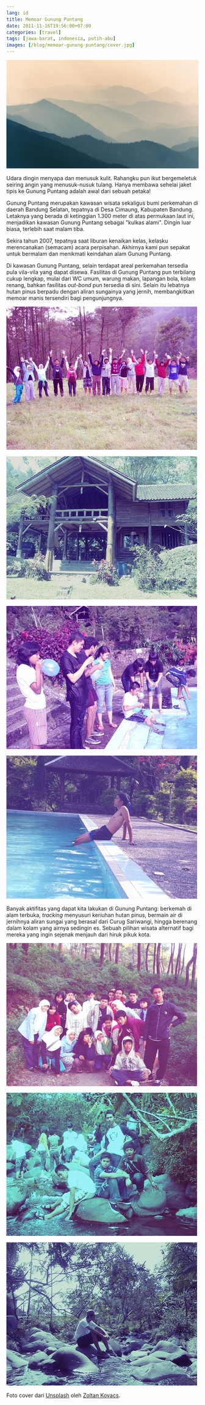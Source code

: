 ```yaml
---
lang: id
title: Memoar Gunung Puntang
date: 2011-11-16T19:56:00+07:00
categories: [travel]
tags: [jawa-barat, indonesia, putih-abu]
images: [/blog/memoar-gunung-puntang/cover.jpg]
---
```

![Memoar Gunung Puntang](cover.jpg)

Udara dingin menyapa dan menusuk kulit. Rahangku pun ikut bergemeletuk seiring angin yang menusuk-nusuk tulang. Hanya membawa sehelai jaket tipis ke Gunung Puntang adalah awal dari sebuah petaka!

Gunung Puntang merupakan kawasan wisata sekaligus bumi perkemahan di daerah Bandung Selatan, tepatnya di Desa Cimaung, Kabupaten Bandung. Letaknya yang berada di ketinggian 1.300 meter di atas permukaan laut ini, menjadikan kawasan Gunung Puntang sebagai "kulkas alami". Dingin luar biasa, terlebih saat malam tiba.

Sekira tahun 2007, tepatnya saat liburan kenaikan kelas, kelasku merencanakan (semacam) acara perpisahan. Akhirnya kami pun sepakat untuk bermalam dan menikmati keindahan alam Gunung Puntang.

Di kawasan Gunung Puntang, selain terdapat areal perkemahan tersedia pula vila-vila yang dapat disewa. Fasilitas di Gunung Puntang pun terbilang cukup lengkap, mulai dari WC umum, warung makan, lapangan bola, kolam renang, bahkan fasilitas *out-bond* pun tersedia di sini. Selain itu lebatnya hutan pinus berpadu dengan aliran sungainya yang jernih, membangkitkan memoar manis tersendiri bagi pengunjungnya.

![Teman-teman kelas Bajigur Libanon.](01-bajigur-libanon.jpg)

![Salah satu vila di kawasan Gunung Puntang.](02-vila-di-gunung-puntang.jpg)

![Sesi games bersama teman-teman kelas.](03-games.jpg)

![Berenang di air es.](04-berenang-di-air-es.jpg)

Banyak aktifitas yang dapat kita lakukan di Gunung Puntang: berkemah di alam terbuka, *tracking* menyusuri keriuhan hutan pinus, bermain air di jernihnya aliran sungai yang berasal dari Curug Sariwangi, hingga berenang dalam kolam yang airnya sedingin es. Sebuah pilihan wisata alternatif bagi mereka yang ingin sejenak menjauh dari hiruk pikuk kota.

![Tracking menyusuri hutan pinus.](05-tracking.jpg)

![Bermain air di sungai.](06-bermain-di-sungai.jpg)

![Opik tengah merenung di tepi sungai.](07-opik-di-sungai.jpg)

Foto cover dari [Unsplash](https://unsplash.com/photos/nqVDLh2WLus) oleh [Zoltan Kovacs](https://unsplash.com/@kovacsz1).
